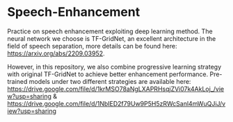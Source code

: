 # Speech-Enhancement
Practice on speech enhancement exploiting deep learning method. The neural network we choose is TF-GridNet, an excellent architecture in the field of speech separation, more details can be found here: https://arxiv.org/abs/2209.03952.

However, in this repository, we also combine progressive learning strategy with original TF-GridNet to achieve better enhancement performance. Pre-trained models under two different strategies are available here: https://drive.google.com/file/d/1krMSO78aNgLXAPRHsqjZVi07k4AkLoj_/view?usp=sharing & https://drive.google.com/file/d/1NbIED2f79Uw9P5H5zRWcSanl4mWuQJiJ/view?usp=sharing
